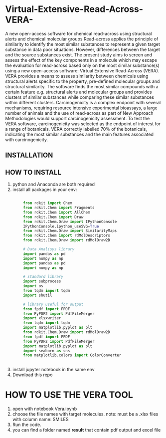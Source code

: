 # Virtual-Extensive-Read-Across-VERA-

A new open-access software for chemical read-across using structural alerts and chemical molecular groups
Read-across applies the principle of similarity to identify the most similar substances to represent a given target substance in data poor situations. However, differences between the target and the source substances exist. The present study aims to screen and assess the effect of the key components in a molecule which may escape the evaluation for read-across based only on the most similar substance(s) using a new open-access software: Virtual Extensive Read-Across (VERA). VERA provides a means to assess similarity between chemicals using structural alerts specific to the property, pre-defined molecular groups and structural similarity. The software finds the most similar compounds with a certain feature e.g. structural alerts and molecular groups and provides clusters of similar substances while comparing these similar substances within different clusters. Carcinogenicity is a complex endpoint with several mechanisms, requiring resource intensive experimental bioassays, a large number of animals and the use of read-across as part of New Approach Methodologies would support carcinogenicity assessment. To test the VERA software, carcinogenicity was selected as the endpoint of interest for a range of botanicals. VERA correctly labelled 70% of the botanicals, indicating the most similar substances and the main features associated with carcinogenicity.

## INSTALLATION
## HOW TO INSTALL 
1. python and Anaconda are both required
2. install all packages in your env:
```python

        from rdkit import Chem
        from rdkit.Chem import Fragments
        from rdkit.Chem import AllChem
        from rdkit.Chem import Draw
        from rdkit.Chem.Draw import IPythonConsole
        IPythonConsole.ipython_useSVG=True 
        from rdkit.Chem.Draw import SimilarityMaps
        from rdkit.Chem import rdMolDescriptors
        from rdkit.Chem.Draw import rdMolDraw2D

        # Data Analisys library
        import pandas as pd
        import numpy as np
        import pandas as pd
        import numpy as np

        # standard library
        import subprocess
        import os
        from tqdm import tqdm
        import shutil

        # library useful for output
        from fpdf import FPDF
        from PyPDF2 import PdfFileMerger
        import xlsxwriter
        from tqdm import tqdm
        import matplotlib.pyplot as plt
        from rdkit.Chem.Draw import rdMolDraw2D
        from fpdf import FPDF
        from PyPDF2 import PdfFileMerger
        import matplotlib.pyplot as plt
        import seaborn as sns
        from matplotlib.colors import ColorConverter 
        
```


3. install jupyter notebook in the same env
4. Download this repo 

# HOW TO USE THE VERA TOOL
1. open with notebook Vera.ipynb
2. choose the file names with target molecules.
  note: must be a .xlsx files with column name: SMILES
3. Run the code.
4. you can find a folder named **result** that contain pdf output and excel file
  
